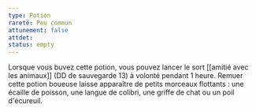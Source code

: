 ```yaml
---
type: Potion
rareté: Peu commun
attunement: false
attdet:
status: empty
---
```

Lorsque vous buvez cette potion, vous pouvez lancer le sort [[amitié avec les animaux]] (DD de sauvegarde 13) à volonté pendant 1 heure. Remuer cette potion boueuse laisse apparaître de petits morceaux flottants : une écaille de poisson, une langue de colibri, une griffe de chat ou un poil d'écureuil.